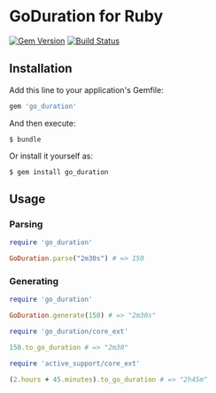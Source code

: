 # GoDuration for Ruby
[![Gem Version](https://badge.fury.io/rb/go_duration.svg)](https://badge.fury.io/rb/go_duration)
[![Build Status](https://travis-ci.org/justincampbell/go_duration_ruby.svg?branch=master)](https://travis-ci.org/justincampbell/go_duration_ruby)

## Installation

Add this line to your application's Gemfile:

```ruby
gem 'go_duration'
```

And then execute:

    $ bundle

Or install it yourself as:

    $ gem install go_duration

## Usage

### Parsing

```rb
require 'go_duration'

GoDuration.parse("2m30s") # => 150
```

### Generating

```rb
require 'go_duration'

GoDuration.generate(150) # => "2m30s"

require 'go_duration/core_ext'

150.to_go_duration # => "2m30"

require 'active_support/core_ext'

(2.hours + 45.minutes).to_go_duration # => "2h45m"
```
